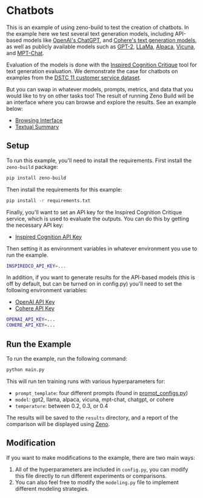 # Chatbots

This is an example of using zeno-build to test the creation of chatbots.
In the example here we test several text generation models, including API-based
models like
[OpenAI's ChatGPT](https://openai.com/blog/gpt-3-apps/), and
[Cohere's text generation models](https://cohere.ai/generate),
as well as publicly available models such as
[GPT-2](https://huggingface.co/gpt2),
[LLaMa](https://huggingface.co/decapoda-research/llama-7b-hf),
[Alpaca](https://huggingface.co/chavinlo/alpaca-native),
[Vicuna](https://huggingface.co/eachadea/vicuna-7b-1.1),
and [MPT-Chat](https://huggingface.co/mosaicml/mpt-7b-chat).

Evaluation of the models is done with the
[Inspired Cognition Critique](https://docs.inspiredco.ai/critique/)
tool for text generation evaluation. We demonstrate the case for chatbots
on examples from the
[DSTC 11 customer service dataset](https://github.com/amazon-science/dstc11-track2-intent-induction).

But you can
swap in whatever models, prompts, metrics, and data that you would like to try on
other tasks too! The result of running Zeno Build will be an interface where you
can browse and explore the results. See an example below:

* [Browsing Interface](https://zeno-ml-chatbot-report.hf.space)
* [Textual Summary](report/)

## Setup

To run this example, you'll need to install the requirements.
First install the `zeno-build` package:

```bash
pip install zeno-build
```

Then install the requirements for this example:

```bash
pip install -r requirements.txt
```

Finally, you'll want to set an API key for the Inspired Cognition Critique
service, which is used to evaluate the outputs. You can do this by getting
the necessary API key:

* [Inspired Cognition API Key](https://dashboard.inspiredco.ai)

Then setting it as environment variables in whatever environment you use to
run the example.

```bash
INSPIREDCO_API_KEY=...
```

In addition, if you want to generate results for the API-based models (this
is off by default, but can be turned on in config.py) you'll
need to set the following environment variables:

* [OpenAI API Key](https://openai.com/blog/openai-api/)
* [Cohere API Key](https://cohere.ai/)

```bash
OPENAI_API_KEY=...
COHERE_API_KEY=...
```

## Run the Example

To run the example, run the following command:

```bash
python main.py
```

This will run ten training runs with various hyperparameters for:

* `prompt_template`: four different prompts (found in [prompt_configs.py](prompt_configs.py))
* `model`: gpt2, llama, alpaca, vicuna, mpt-chat, chatgpt, or cohere
* `temperature`: between 0.2, 0.3, or 0.4

The results will be saved to the `results` directory, and a report of the
comparison will be displayed using [Zeno](https://zenoml.com/).

## Modification

If you want to make modifications to the example, there are two main ways:

1. All of the hyperparameters are included in `config.py`, you can modify this
   file directly to run different experiments or comparisons.
2. You can also feel free to modify the `modeling.py` file to implement different
   modeling strategies.
